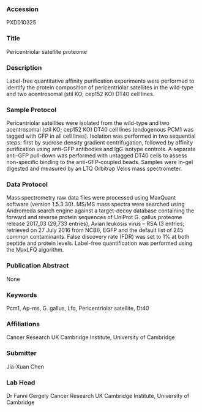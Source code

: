### Accession
PXD010325

### Title
Pericentriolar satellite proteome

### Description
Label-free quantitative affinity purification experiments were performed to identify the protein composition of pericentriolar satellites in the wild-type and two acentrosomal (stil KO; cep152 KO) DT40 cell lines.

### Sample Protocol
Pericentriolar satellites were isolated from the wild-type and two acentrosomal (stil KO; cep152 KO) DT40 cell lines (endogenous PCM1 was tagged with GFP in all cell lines). Isolation was performed in two sequential steps: first by sucrose density gradient centrifugation, followed by affinity purification using anti-GFP antibodies and IgG isotype controls. A separate anti-GFP pull-down was performed with untagged DT40 cells to assess non-specific binding to the anti-GFP-coupled beads. Samples were in-gel digested and measured by an LTQ Orbitrap Velos mass spectrometer.

### Data Protocol
Mass spectrometry raw data files were processed using MaxQuant software (version 1.5.3.30). MS/MS mass spectra were searched using Andromeda search engine against a target-decoy database containing the forward and reverse protein sequences of UniProt G. gallus proteome release 2017_03 (29,733 entries), Avian leukosis virus – RSA (3 entries; retrieved on 27 July 2016 from NCBI), EGFP and the default list of 245 common contaminants. False discovery rate (FDR) was set to 1% at both peptide and protein levels. Label-free quantification was performed using the MaxLFQ algorithm.

### Publication Abstract
None

### Keywords
Pcm1, Ap-ms, G. gallus, Lfq, Pericentriolar satellite, Dt40

### Affiliations
Cancer Research UK Cambridge Institute, University of Cambridge

### Submitter
Jia-Xuan Chen

### Lab Head
Dr Fanni Gergely
Cancer Research UK Cambridge Institute, University of Cambridge


